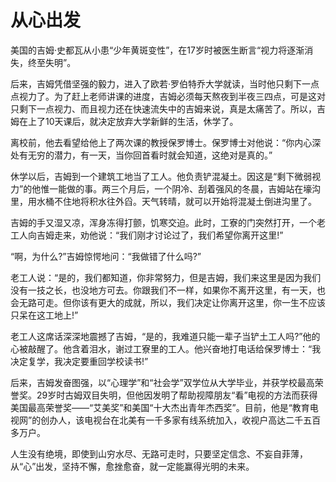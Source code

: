 # 从心出发
美国的吉姆·史都瓦从小患“少年黄斑变性”，在17岁时被医生断言“视力将逐渐消失，终至失明”。 

后来，吉姆凭借坚强的毅力，进入了欧若·罗伯特乔大学就读，当时他只剩下一点点视力了。为了赶上老师讲课的进度，吉姆必须每天熬夜到半夜三四点，可是这对只剩下一点视力、而且视力还在快速流失中的吉姆来说，真是太痛苦了。所以，吉姆在上了10天课后，就决定放弃大学新鲜的生活，休学了。 

离校前，他去看望给他上了两次课的教授保罗博士。保罗博士对他说：“你内心深处有无穷的潜力，有一天，当你回首看时就会知道，这绝对是真的。” 

休学以后，吉姆到一个建筑工地当了工人。他负责铲混凝土。因这是“剩下微弱视力”的他惟一能做的事。两三个月后，一个阴冷、刮着强风的冬晨，吉姆站在壕沟里，用水桶不住地将积水往外舀。天气转晴，就可以开始将混凝土倒进沟里了。 

吉姆的手又湿又凉，浑身冻得打颤，饥寒交迫。此时，工寮的门突然打开，一个老工人向吉姆走来，劝他说：“我们刚才讨论过了，我们希望你离开这里!” 

“啊，为什么?”吉姆惊愕地问：“我做错了什么吗?” 

老工人说：“是的，我们都知道，你非常努力，但是吉姆，我们来这里是因为我们没有一技之长，也没地方可去。你跟我们不一样，如果你不离开这里，有一天，也会无路可走。但你该有更大的成就，所以，我们决定让你离开这里，你一生不应该只呆在这工地上!” 

老工人这席话深深地震撼了吉姆，“是的，我难道只能一辈子当铲土工人吗?”他的心被敲醒了。他含着泪水，谢过工寮里的工人。他兴奋地打电话给保罗博士：“我决定复学，我决定要重回学校读书!” 

后来，吉姆发奋图强，以“心理学”和“社会学”双学位从大学毕业，并获学校最高荣誉奖。29岁时古姆双目失明，但他因发明了帮助视障朋友“看”电视的方法而获得美国最高荣誉奖——“艾美奖”和美国“十大杰出青年杰西奖”。目前，他是“教育电视网”的创办人，该电视台在北美有一千多家有线系统加入，收视户高达二千五百多万户。 

人生没有绝境，即使到山穷水尽、无路可走时，只要坚定信念、不妄自菲薄，从“心”出发，坚持不懈，愈挫愈奋，就一定能赢得光明的未来。
 